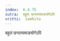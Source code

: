 ```yaml
---
index:  6.4.75
sutra:  बहुलं छन्दस्यमाङ्योगेऽपि
vritti:  samhita 
---
```


बहुलं छन्दस्यमाङ्योगेऽपि

